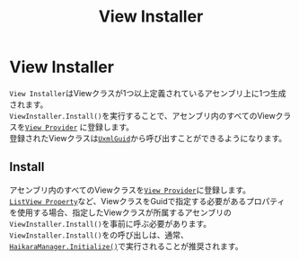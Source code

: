 ﻿---
title: View Installer
---

# View Installer

`View Installer`はViewクラスが1つ以上定義されているアセンブリ上に1つ生成されます。  
`ViewInstaller.Install()`を実行することで、アセンブリ内のすべてのViewクラスを[`View Provider`](view-provider.md)
に登録します。  
登録されたViewクラスは[`UxmlGuid`](view-source-generation#UxmlGuid)から呼び出すことができるようになります。

## Install

アセンブリ内のすべてのViewクラスを[`View Provider`](view-provider.md)に登録します。  
[`ListView Property`](bindable-properties/list-vew-property)など、ViewクラスをGuidで指定する必要があるプロパティを使用する場合、指定したViewクラスが所属するアセンブリの
`ViewInstaller.Install()`を事前に呼ぶ必要があります。  
`ViewInstaller.Install()`をの呼び出しは、通常、[`HaikaraManager.Initialize()`](../haikara-manager)で実行されることが推奨されます。

